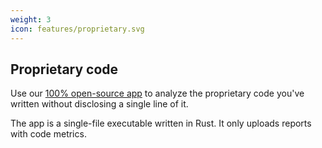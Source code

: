 ```yaml
---
weight: 3
icon: features/proprietary.svg
---
```


## Proprietary code

Use our [100% open-source app](https://github.com/stackmuncher/stm) to analyze the proprietary code you've written without disclosing a single line of it.

The app is a single-file executable written in Rust. It only uploads reports with code metrics.